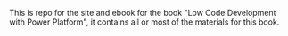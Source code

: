This is repo for the site and ebook for the book "Low Code Development with Power Platform", it contains all or most of the materials for this book. 